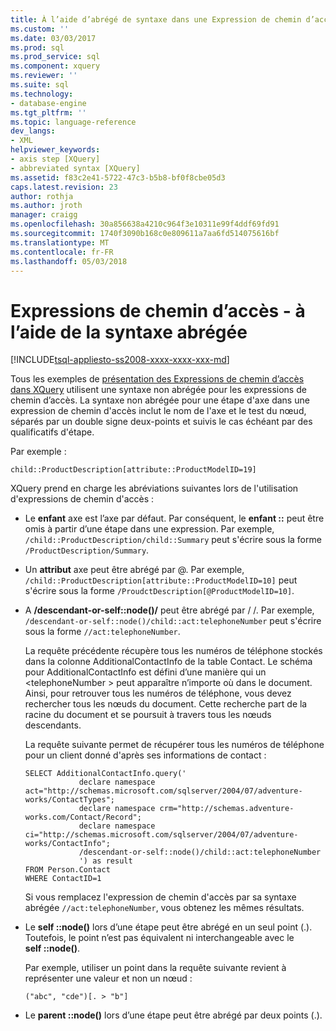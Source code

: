 ```yaml
---
title: À l’aide d’abrégé de syntaxe dans une Expression de chemin d’accès | Documents Microsoft
ms.custom: ''
ms.date: 03/03/2017
ms.prod: sql
ms.prod_service: sql
ms.component: xquery
ms.reviewer: ''
ms.suite: sql
ms.technology:
- database-engine
ms.tgt_pltfrm: ''
ms.topic: language-reference
dev_langs:
- XML
helpviewer_keywords:
- axis step [XQuery]
- abbreviated syntax [XQuery]
ms.assetid: f83c2e41-5722-47c3-b5b8-bf0f8cbe05d3
caps.latest.revision: 23
author: rothja
ms.author: jroth
manager: craigg
ms.openlocfilehash: 30a856638a4210c964f3e10311e99f4ddf69fd91
ms.sourcegitcommit: 1740f3090b168c0e809611a7aa6fd514075616bf
ms.translationtype: MT
ms.contentlocale: fr-FR
ms.lasthandoff: 05/03/2018
---
```

# <a name="path-expressions---using-abbreviated-syntax"></a>Expressions de chemin d’accès - à l’aide de la syntaxe abrégée
[!INCLUDE[tsql-appliesto-ss2008-xxxx-xxxx-xxx-md](../includes/tsql-appliesto-ss2008-xxxx-xxxx-xxx-md.md)]

  Tous les exemples de [présentation des Expressions de chemin d’accès dans XQuery](../xquery/path-expressions-xquery.md) utilisent une syntaxe non abrégée pour les expressions de chemin d’accès. La syntaxe non abrégée pour une étape d'axe dans une expression de chemin d'accès inclut le nom de l'axe et le test du nœud, séparés par un double signe deux-points et suivis le cas échéant par des qualificatifs d'étape.  
  
 Par exemple :  
  
```  
child::ProductDescription[attribute::ProductModelID=19]  
```  
  
 XQuery prend en charge les abréviations suivantes lors de l'utilisation d'expressions de chemin d'accès :  
  
-   Le **enfant** axe est l’axe par défaut. Par conséquent, le **enfant ::** peut être omis à partir d’une étape dans une expression. Par exemple, `/child::ProductDescription/child::Summary` peut s'écrire sous la forme `/ProductDescription/Summary`.  
  
-   Un **attribut** axe peut être abrégé par @. Par exemple, `/child::ProductDescription[attribute::ProductModelID=10]` peut s'écrire sous la forme `/ProudctDescription[@ProductModelID=10]`.  
  
-   A **/descendant-or-self::node()/** peut être abrégé par / /. Par exemple, `/descendant-or-self::node()/child::act:telephoneNumber` peut s'écrire sous la forme `//act:telephoneNumber`.  
  
     La requête précédente récupère tous les numéros de téléphone stockés dans la colonne AdditionalContactInfo de la table Contact. Le schéma pour AdditionalContactInfo est défini d’une manière qui un \<telephoneNumber > peut apparaître n’importe où dans le document. Ainsi, pour retrouver tous les numéros de téléphone, vous devez rechercher tous les nœuds du document. Cette recherche part de la racine du document et se poursuit à travers tous les nœuds descendants.  
  
     La requête suivante permet de récupérer tous les numéros de téléphone pour un client donné d'après ses informations de contact :  
  
    ```  
    SELECT AdditionalContactInfo.query('             
                declare namespace act="http://schemas.microsoft.com/sqlserver/2004/07/adventure-works/ContactTypes";             
                declare namespace crm="http://schemas.adventure-works.com/Contact/Record";             
                declare namespace ci="http://schemas.microsoft.com/sqlserver/2004/07/adventure-works/ContactInfo";             
                /descendant-or-self::node()/child::act:telephoneNumber             
                ') as result             
    FROM Person.Contact             
    WHERE ContactID=1             
    ```  
  
     Si vous remplacez l'expression de chemin d'accès par sa syntaxe abrégée `//act:telephoneNumber`, vous obtenez les mêmes résultats.  
  
-   Le **self ::node()** lors d’une étape peut être abrégé en un seul point (.). Toutefois, le point n’est pas équivalent ni interchangeable avec le **self ::node()**.  
  
     Par exemple, utiliser un point dans la requête suivante revient à représenter une valeur et non un nœud :  
  
    ```  
    ("abc", "cde")[. > "b"]  
    ```  
  
-   Le **parent ::node()** lors d’une étape peut être abrégé par deux points (.).  
  
  
